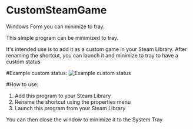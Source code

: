 # CustomSteamGame
Windows Form you can minimize to tray.

This simple program can be minimized to tray.

It's intended use is to add it as a custom game in your Steam Library.
After renaming the shortcut, you can launch it and minimize to tray to have a custom status

#Example custom status:
![Example custom status](http://uploads.meoiswa.net/ad4c4ef5e4f60782e035e9553fa2f811.png)

#How to use:

1. Add this program to your Steam Library
2. Rename the shortcut using the properties menu
3. Launch this program from your Steam Library

You can then close the window to minimize it to the System Tray
